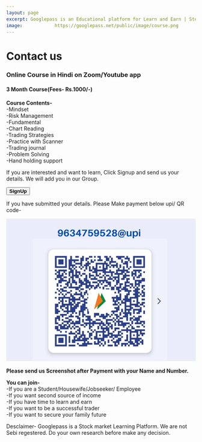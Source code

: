 ```yaml
---
layout: page
excerpt: Googlepass is an Educational platform for Learn and Earn | Stock Market | Live Trading | Investment Ideas | Second Income Source | Option Strategies| Grow Your Money | Trading strategies | Price Action | Trading BTSTT.
image:            https://googlepass.net/public/image/course.png
---
```


# Contact us

<h3>Online Course in Hindi on Zoom/Youtube app</h3>

<h4> 3 Month Course(Fees- Rs.1000/-)</h4>

<b>Course Contents-</b><br>
  -Mindset<br>
  -Risk Management<br>
  -Fundamental<br>
  -Chart Reading<br>
  -Trading Strategies<br>
  -Practice with Scanner<br>
  -Trading journal<br>
  -Problem Solving<br>
  -Hand holding support<br>

<p>If you are interested and want to learn, Click Signup and send us your details. We will add you in our Group.</p>
  
<button onclick="window.open('(https://form.jotform.com/230123549488460)','_self');"><b>SignUp</b></button>

<p>If you have submitted your details. Please Make payment below upi/ QR code-

<a href="/public/image/qrcode.png"><img src="/public/image/qrcode.png" border="0" alt="qrcode"></a>
        
<p><b>Please send us Screenshot after Payment with your Name and Number.</b><br></p>

<b>You can join-</b><br>
  -If you are a Student/Housewife/Jobseeker/ Employee<br>
  -If you want second source of income<br>
  -If you have time to learn and earn <br>
  -If you want to be a successful trader<br>
  -If you want to secure your family future<br>
  
<p>Desclaimer- Googlepass is a Stock market Learning Platform. We are not Sebi regestered. Do your own research before make any decision.</p><br>
  
<div class="sharethis-inline-follow-buttons"></div>

